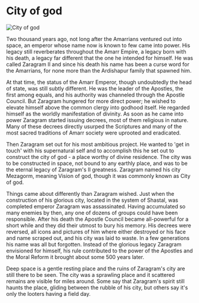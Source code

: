 # City of god

![City of god](images/cog.jpg)

Two thousand years ago, not long after the Amarrians ventured out into space, an emperor whose name now is known to few came into power. His legacy still reverberates throughout the Amarr Empire, a legacy born with his death, a legacy far different that the one he intended for himself. He was called Zaragram II and since his death his name has been a curse word for the Amarrians, for none more than the Ardishapur family that spawned him.

At that time, the status of the Amarr Emperor, though undoubtedly the head of state, was still subtly different. He was the leader of the Apostles, the first among equals, and his authority was channeled through the Apostle Council. But Zaragram hungered for more direct power; he wished to elevate himself above the common clergy into godhood itself. He regarded himself as the worldly manifestation of divinity. As soon as he came into power Zaragram started issuing decrees, most of them religious in nature. Many of these decrees directly usurped the Scriptures and many of the most sacred traditions of Amarr society were uprooted and eradicated.

Then Zaragram set out for his most ambitious project. He wanted to 'get in touch' with his supernatural self and to accomplish this he set out to construct the city of god - a place worthy of divine residence. The city was to be constructed in space, not bound to any earthly place, and was to be the eternal legacy of Zaragram's II greatness. Zaragram named his city Mezagorm, meaning Vision of god, though it was commonly known as City of god.

Things came about differently than Zaragram wished. Just when the construction of his glorious city, located in the system of Shastal, was completed emperor Zaragram was assassinated. Having accumulated so many enemies by then, any one of dozens of groups could have been responsible. After his death the Apostle Council became all-powerful for a short while and they did their utmost to bury his memory. His decrees were reversed, all icons and pictures of him where either destroyed or his face and name scraped out, and his city was laid to waste. In a few generations his name was all but forgotten. Instead of the glorious legacy Zaragram envisioned for himself, his rule contributed to the power of the Apostles and the Moral Reform it brought about some 500 years later.

Deep space is a gentle resting place and the ruins of Zaragram's city are still there to be seen. The city was a sprawling place and it scattered remains are visible for miles around. Some say that Zaragram's spirit still haunts the place, gliding between the rubble of his city, but others say it's only the looters having a field day.


                            
                        
